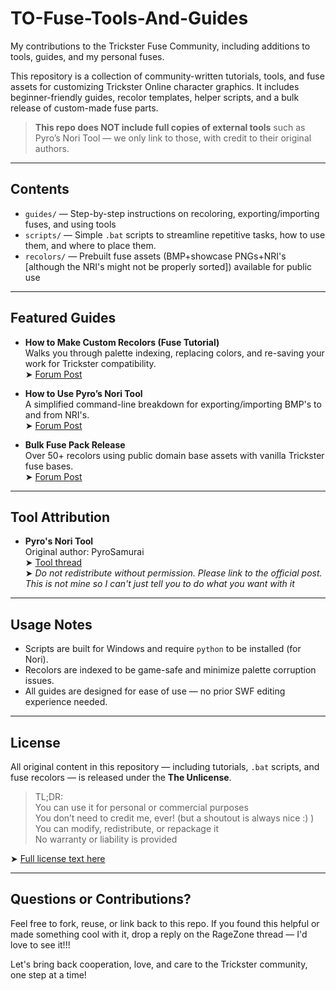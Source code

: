 # TO-Fuse-Tools-And-Guides
My contributions to the Trickster Fuse Community, including additions to tools, guides, and my personal fuses.

This repository is a collection of community-written tutorials, tools, and fuse assets for customizing Trickster Online character graphics. It includes beginner-friendly guides, recolor templates, helper scripts, and a bulk release of custom-made fuse parts.

> **This repo does NOT include full copies of external tools** such as Pyro’s Nori Tool — we only link to those, with credit to their original authors.

---

## Contents

- `guides/` — Step-by-step instructions on recoloring, exporting/importing fuses, and using tools
- `scripts/` — Simple `.bat` scripts to streamline repetitive tasks, how to use them, and where to place them.
- `recolors/` — Prebuilt fuse assets (BMP+showcase PNGs+NRI's [although the NRI's might not be properly sorted]) available for public use

---

## Featured Guides

- **How to Make Custom Recolors (Fuse Tutorial)**  
  Walks you through palette indexing, replacing colors, and re-saving your work for Trickster compatibility.  
  ➤ [Forum Post](https://forum.ragezone.com/threads/how-to-make-custom-recolors-fuse-tutorial.1243711/)

- **How to Use Pyro’s Nori Tool**  
  A simplified command-line breakdown for exporting/importing BMP's to and from NRI's.  
  ➤ [Forum Post](https://forum.ragezone.com/threads/re-how-to-use-pyros-nori-tool.1243705/)

- **Bulk Fuse Pack Release**  
  Over 50+ recolors using public domain base assets with vanilla Trickster fuse bases.  
  ➤ [Forum Post](https://forum.ragezone.com/threads/bulk-custom-fuse-release.1243661/)

---

## Tool Attribution

- **Pyro's Nori Tool**  
  Original author: PyroSamurai  
  ➤ [Tool thread](https://forum.ragezone.com/threads/the-nori-tool-released.1151414/)  
  ➤ *Do not redistribute without permission. Please link to the official post. This is not mine so I can't just tell you to do what you want with it*

---

## Usage Notes

- Scripts are built for Windows and require `python` to be installed (for Nori).
- Recolors are indexed to be game-safe and minimize palette corruption issues.
- All guides are designed for ease of use — no prior SWF editing experience needed.

---

## License

All original content in this repository — including tutorials, `.bat` scripts, and fuse recolors — is released under the **The Unlicense**.

> TL;DR:  
> You can use it for personal or commercial purposes  
> You don’t need to credit me, ever! (but a shoutout is always nice :) )  
> You can modify, redistribute, or repackage it  
> No warranty or liability is provided

➤ [Full license text here](https://unlicense.org/)

---

## Questions or Contributions?

Feel free to fork, reuse, or link back to this repo. If you found this helpful or made something cool with it, drop a reply on the RageZone thread — I'd love to see it!!!

Let's bring back cooperation, love, and care to the Trickster community, one step at a time!
